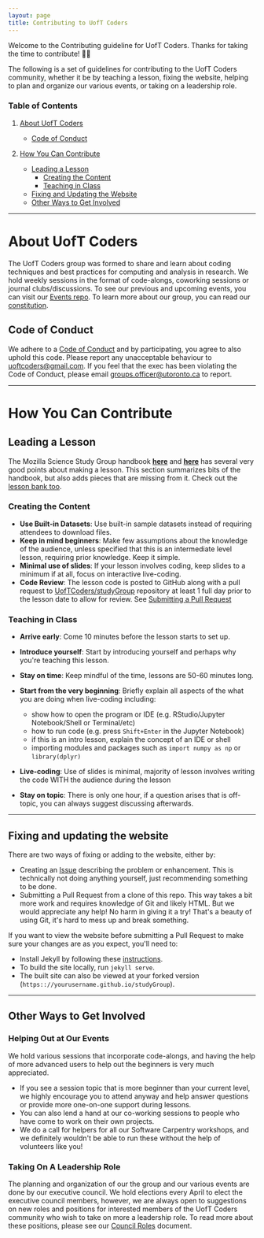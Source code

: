 ```yaml
---
layout: page
title: Contributing to UofT Coders
---
```

Welcome to the Contributing guideline for UofT Coders. Thanks for taking the time to contribute! :clap::clap:  

The following is a set of guidelines for contributing to the UofT Coders community, whether it be by teaching a lesson, fixing the website, helping to plan and organize our various events, or taking on a leadership role.

### Table of Contents

1. [About UofT Coders](#about-uoft-coders)
    - [Code of Conduct](#code-of-conduct)

2. [How You Can Contribute](#how-you-can-contribute)
    - [Leading a Lesson](#leading-a-lesson)
        - [Creating the Content](#creating-the-content)
        - [Teaching in Class](#teaching-in-class)
    - [Fixing and Updating the Website](#fixing-and-updating-the-website)
    - [Other Ways to Get Involved](#other-ways-to-get-involved)

-----
# About UofT Coders

The UofT Coders group was formed to share and learn about coding techniques and
best practices for computing and analysis in research. We hold weekly sessions
in the format of code-alongs, coworking sessions or journal clubs/discussions.
To see our previous and upcoming events, you can visit our [Events repo](https://github.com/UofTCoders/Events/issues).
To learn more about our group, you can read our [constitution](https://github.com/UofTCoders/council/blob/master/Constitution.md).

## Code of Conduct

We adhere to a [Code of Conduct](https://github.com/UofTCoders/studyGroup/blob/gh-pages/codeOfConduct.md)
and by participating, you agree to also uphold this code. Please report any
unacceptable behaviour to uoftcoders@gmail.com. If you feel that the exec has
been violating the Code of Conduct, please email groups.officer@utoronto.ca to report.

-----
# How You Can Contribute

## Leading a Lesson

The Mozilla Science Study Group
handbook [**here**](https://mozillascience.github.io/studyGroupHandbook/lessons.html#reuse)
and [**here**](https://mozillascience.github.io/studyGroupHandbook/event-types.html#workalong)
has several very good points about making a lesson. This section summarizes bits
of the handbook, but also adds pieces that are missing from it. Check out the
[lesson bank too](https://github.com/mozillascience/studyGroupLessons/issues).

### Creating the Content

+ **Use Built-in Datasets**: Use built-in sample datasets instead of requiring
attendees to download files.
+ **Keep in mind beginners**: Make few assumptions about the knowledge of the audience,
unless specified that this is an intermediate level lesson, requiring prior knowledge.
Keep it simple.
+ **Minimal use of slides**: If your lesson involves coding, keep slides to a minimum
if at all, focus on interactive live-coding.
+ **Code Review**: The lesson code is posted to GitHub along with a pull request to
[UofTCoders/studyGroup](https://github.com/UofTCoders/studyGroup) repository at
least 1 full day prior to the lesson date to allow for review.
See [Submitting a Pull Request](https://uoftcoders.github.io/studyGroup/pull-request/)


### Teaching in Class

+ **Arrive early**: Come 10 minutes before the lesson starts to set up.
+ **Introduce yourself**: Start by introducing yourself and perhaps why you're teaching this lesson.
+ **Stay on time**: Keep mindful of the time, lessons are 50-60 minutes long.
+ **Start from the very beginning**: Briefly explain all aspects of the what you are doing when live-coding including:
    - show how to open the program or IDE (e.g. RStudio/Jupyter Notebook/Shell or Terminal/etc)
    - how to run code (e.g. press `Shift+Enter` in the Jupyter Notebook)
    - if this is an intro lesson, explain the concept of an IDE or shell
    - importing modules and packages such as  `import numpy as np` or `library(dplyr)`

+ **Live-coding**: Use of slides is minimal, majority of lesson involves writing the code WITH the audience during the lesson
+ **Stay on topic**: There is only one hour, if a question arises that is off-topic, you can always suggest discussing afterwards.

-----

## Fixing and updating the website

There are two ways of fixing or adding to the website, either by:

- Creating an [Issue](https://github.com/UofTCoders/studyGroup/issues/new)
describing the problem or enhancement. This is technically not doing anything
yourself, just recommending something to be done.
- Submitting a Pull Request from a clone of this repo. This way takes a bit more work and requires knowledge of Git and likely HTML. But we
 would appreciate any help! No harm in giving it a try! That's a beauty of using Git, it's hard to mess up and break something.

If you want to view the website before submitting a Pull Request to make sure
your changes are as you expect, you'll need to:

- Install Jekyll by following these [instructions](https://help.github.com/articles/setting-up-your-github-pages-site-locally-with-jekyll/).
- To build the site locally, run `jekyll serve`.
- The built site can also be viewed at your forked version
(`https:://yourusername.github.io/studyGroup`).

----

## Other Ways to Get Involved

### Helping Out at Our Events

We hold various sessions that incorporate code-alongs, and having the help of more advanced users to help out the beginners is very much appreciated.
- If you see a session topic that is more beginner than your current level, we highly encourage you to attend anyway and help answer questions or provide more one-on-one support during lessons.
- You can also lend a hand at our co-working sessions to people who have come to work on their own projects.
- We do a call for helpers for all our Software Carpentry workshops, and we definitely wouldn't be able to run these without the help of volunteers like you!

### Taking On A Leadership Role

The planning and organization of our the group and our various events are done by our executive council. We hold elections every April to elect the executive council members, however, we are always open to suggestions on new roles and positions for interested members of the UofT Coders community who wish to take on more a leadership role. To read more about these positions, please see our [Council Roles](https://github.com/UofTCoders/council/blob/master/Council_Roles.md) document.
